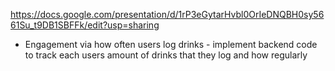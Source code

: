 https://docs.google.com/presentation/d/1rP3eGytarHvbl0OrIeDNQBH0sy5661Su_t9DB1SBFFk/edit?usp=sharing
* Engagement via how often users log drinks - implement backend code to track each users amount of drinks that they log and how regularly
